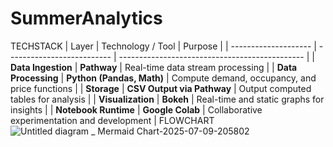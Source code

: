 # SummerAnalytics
TECHSTACK
| Layer                | Technology / Tool          | Purpose                                        |
| -------------------- | -------------------------- | ---------------------------------------------- |
| **Data Ingestion**   | **Pathway**                | Real-time data stream processing               |
| **Data Processing**  | **Python (Pandas, Math)**  | Compute demand, occupancy, and price functions |
| **Storage**          | **CSV Output via Pathway** | Output computed tables for analysis            |
| **Visualization**    | **Bokeh**                  | Real-time and static graphs for insights       |
| **Notebook Runtime** | **Google Colab**           | Collaborative experimentation and development  |
FLOWCHART
![Untitled diagram _ Mermaid Chart-2025-07-09-205802](https://github.com/user-attachments/assets/3fa635eb-d786-413d-9c05-dbc9a93c7e33)
